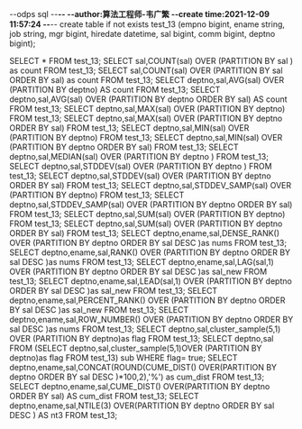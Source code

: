 --odps sql
--********************************************************************--
--author:算法工程师-韦广繁
--create time:2021-12-09 11:57:24
--********************************************************************--
create table if not exists test_13
(empno bigint,
ename string,
job string,
mgr bigint,
hiredate datetime,
sal bigint,
comm bigint,
deptno bigint);

SELECT * FROM test_13;
SELECT sal,COUNT(sal) OVER (PARTITION BY sal ) as count FROM test_13;
SELECT sal,COUNT(sal) OVER (PARTITION BY sal ORDER BY sal) as count FROM test_13;
SELECT deptno,sal,AVG(sal) OVER (PARTITION BY deptno) AS count FROM test_13;
SELECT deptno,sal,AVG(sal) OVER (PARTITION BY deptno ORDER BY sal) AS count FROM test_13;
SELECT deptno,sal,MAX(sal) OVER (PARTITION BY deptno) FROM test_13;
SELECT deptno,sal,MAX(sal) OVER (PARTITION BY deptno ORDER BY sal) FROM test_13;
SELECT deptno,sal,MIN(sal) OVER (PARTITION BY deptno) FROM test_13;
SELECT deptno,sal,MIN(sal) OVER (PARTITION BY deptno ORDER BY sal) FROM test_13;
SELECT deptno,sal,MEDIAN(sal) OVER (PARTITION BY deptno ) FROM test_13;
SELECT deptno,sal,STDDEV(sal) OVER (PARTITION BY deptno ) FROM test_13;
SELECT deptno,sal,STDDEV(sal) OVER (PARTITION BY deptno ORDER BY sal) FROM test_13;
SELECT deptno,sal,STDDEV_SAMP(sal) OVER (PARTITION BY deptno) FROM test_13;
SELECT deptno,sal,STDDEV_SAMP(sal) OVER (PARTITION BY deptno ORDER BY sal) FROM test_13;
SELECT deptno,sal,SUM(sal) OVER (PARTITION BY deptno) FROM test_13;
SELECT deptno,sal,SUM(sal) OVER (PARTITION BY deptno ORDER BY sal) FROM test_13;
SELECT deptno,ename,sal,DENSE_RANK() OVER (PARTITION BY deptno ORDER BY sal DESC )as nums FROM test_13;
SELECT deptno,ename,sal,RANK() OVER (PARTITION BY deptno ORDER BY sal DESC )as nums FROM test_13;
SELECT deptno,ename,sal,LAG(sal,1) OVER (PARTITION BY deptno ORDER BY sal DESC  )as sal_new FROM test_13;
SELECT deptno,ename,sal,LEAD(sal,1) OVER (PARTITION BY deptno ORDER BY sal DESC )as sal_new FROM test_13;
SELECT deptno,ename,sal,PERCENT_RANK() OVER (PARTITION BY deptno ORDER BY sal DESC )as sal_new FROM test_13;
SELECT deptno,ename,sal,ROW_NUMBER() OVER (PARTITION BY deptno ORDER BY sal DESC )as nums FROM test_13;
SELECT deptno,sal,cluster_sample(5,1) OVER (PARTITION BY deptno)as flag FROM test_13;
SELECT deptno,sal FROM (SELECT deptno,sal,cluster_sample(5,1)OVER (PARTITION BY deptno)as flag FROM test_13) sub WHERE flag= true;
SELECT deptno,ename,sal,CONCAT(ROUND(CUME_DIST() OVER(PARTITION BY deptno ORDER BY sal DESC )*100,2),'%') as cum_dist FROM test_13;
SELECT deptno,ename,sal,CUME_DIST() OVER(PARTITION BY deptno ORDER BY sal) AS cum_dist FROM test_13;
SELECT deptno,ename,sal,NTILE(3) OVER(PARTITION BY deptno ORDER BY sal DESC ) AS nt3 FROM test_13; 